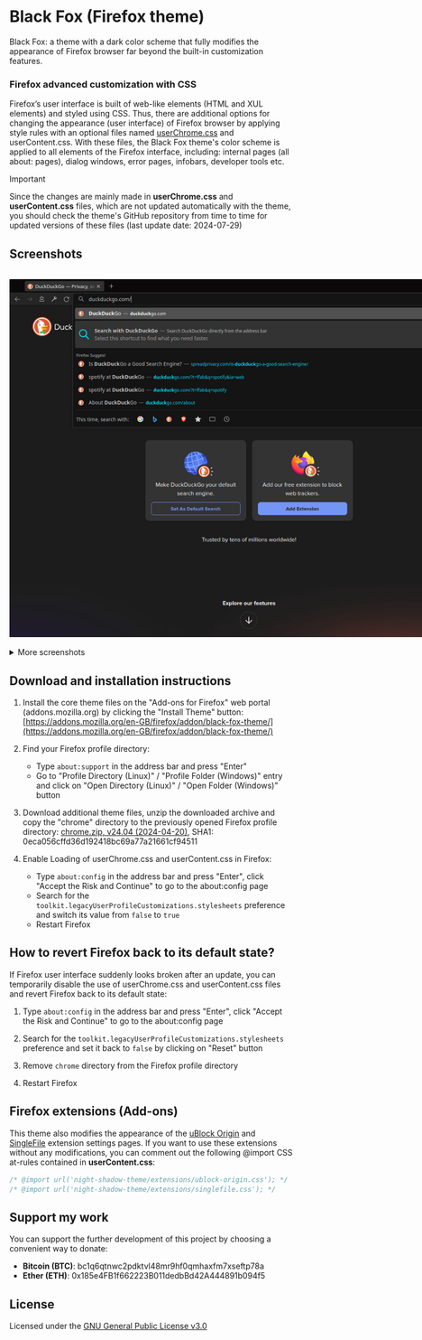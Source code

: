 # Black Fox (Firefox theme)

Black Fox: a theme with a dark color scheme that fully modifies the appearance of Firefox browser far beyond the built-in customization features.

### Firefox advanced customization with CSS

Firefox’s user interface is built of web-like elements (HTML and XUL elements) and styled using CSS. Thus, there are additional options for changing the appearance (user interface) of Firefox browser by applying style rules with an optional files named [userChrome.css](https://www.userchrome.org/) and userContent.css. With these files, the Black Fox theme's color scheme is applied to all elements of the Firefox interface, including: internal pages (all about: pages), dialog windows, error pages, infobars, developer tools etc.

> [!IMPORTANT]
> Since the changes are mainly made in **userChrome.css** and **userContent.css** files, which are not updated automatically with the theme, you should check the theme's GitHub repository from time to time for updated versions of these files (last update date: 2024-07-29)

## Screenshots

<img src="assets/screenshots/0854628.jpg" alt="Black Fox: theme for Firefox browser with a dark color scheme (screenshot)" style="display: inline-block; margin: 15px 0 15px 0; max-width: 850px">

<details>
<summary>More screenshots</summary>

<img src="assets/screenshots/0854647.jpg" alt="Black Fox: theme for Firefox browser with a dark color scheme (screenshot)" style="display: inline-block; margin: 15px 0 15px 0; max-width: 850px">

<img src="assets/screenshots/0854710.jpg" alt="Black Fox: theme for Firefox browser with a dark color scheme (screenshot)" style="display: inline-block; margin: 15px 0 15px 0; max-width: 850px">

<img src="assets/screenshots/0854727.jpg" alt="Black Fox: theme for Firefox browser with a dark color scheme (screenshot)" style="display: inline-block; margin: 15px 0 15px 0; max-width: 850px">

<img src="assets/screenshots/0854745.jpg" alt="Black Fox: theme for Firefox browser with a dark color scheme (screenshot)" style="display: inline-block; margin: 15px 0 15px 0; max-width: 850px">

<img src="assets/screenshots/0854805.jpg" alt="Black Fox: theme for Firefox browser with a dark color scheme (screenshot)" style="display: inline-block; margin: 15px 0 15px 0; max-width: 850px">

<img src="assets/screenshots/0854821.jpg" alt="Black Fox: theme for Firefox browser with a dark color scheme (screenshot)" style="display: inline-block; margin: 15px 0 15px 0; max-width: 850px">

<img src="assets/screenshots/0854837.jpg" alt="Black Fox: theme for Firefox browser with a dark color scheme (screenshot)" style="display: inline-block; margin: 15px 0 15px 0; max-width: 850px">

<img src="assets/screenshots/0854854.jpg" alt="Black Fox: theme for Firefox browser with a dark color scheme (screenshot)" style="display: inline-block; margin: 15px 0 15px 0; max-width: 850px">

<img src="assets/screenshots/0854911.jpg" alt="Black Fox: theme for Firefox browser with a dark color scheme (screenshot)" style="display: inline-block; margin: 15px 0 15px 0; max-width: 850px">

<img src="assets/screenshots/0854928.jpg" alt="Black Fox: theme for Firefox browser with a dark color scheme (screenshot)" style="display: inline-block; margin: 15px 0 15px 0; max-width: 850px">

<img src="assets/screenshots/0854946.jpg" alt="Black Fox: theme for Firefox browser with a dark color scheme (screenshot)" style="display: inline-block; margin: 15px 0 15px 0; max-width: 850px">
</details>

## Download and installation instructions

1. Install the core theme files on the "Add-ons for Firefox" web portal (addons.mozilla.org) by clicking the "Install Theme" button: [https://addons.mozilla.org/en-GB/firefox/addon/black-fox-theme/](https://addons.mozilla.org/en-GB/firefox/addon/black-fox-theme/)

2. Find your Firefox profile directory:
    - Type `about:support` in the address bar and press "Enter"
    - Go to "Profile Directory (Linux)" / "Profile Folder (Windows)" entry and click on "Open Directory (Linux)" / "Open Folder (Windows)" button

3. Download additional theme files, unzip the downloaded archive and copy the "chrome" directory to the previously opened Firefox profile directory: [chrome.zip, v24.04 (2024-04-20)](https://github.com/serhiyguryev/black-fox-theme/releases/download/v24.04/chrome.zip), SHA1: 0eca056cffd36d192418bc69a77a21661cf94511

4. Enable Loading of userChrome.css and userContent.css in Firefox:
    - Type `about:config` in the address bar and press "Enter", click "Accept the Risk and Continue" to go to the about:config page
    - Search for the `toolkit.legacyUserProfileCustomizations.stylesheets` preference and switch its value from `false` to `true`
    - Restart Firefox

## How to revert Firefox back to its default state?

If Firefox user interface suddenly looks broken after an update, you can temporarily disable the use of userChrome.css and userContent.css files and revert Firefox back to its default state:

1. Type `about:config` in the address bar and press "Enter", click "Accept the Risk and Continue" to go to the about:config page

2. Search for the `toolkit.legacyUserProfileCustomizations.stylesheets` preference and set it back to `false` by clicking on "Reset" button

3. Remove `chrome` directory from the Firefox profile directory

4. Restart Firefox

## Firefox extensions (Add-ons)

This theme also modifies the appearance of the [uBlock Origin](https://addons.mozilla.org/en-US/firefox/addon/ublock-origin/) and [SingleFile](https://addons.mozilla.org/en-US/firefox/addon/single-file/) extension settings pages. If you want to use these extensions without any modifications, you can comment out the following @import CSS at-rules contained in **userContent.css**:

```css
/* @import url('night-shadow-theme/extensions/ublock-origin.css'); */
/* @import url('night-shadow-theme/extensions/singlefile.css'); */
```

## Support my work

You can support the further development of this project by choosing a convenient way to donate:

* **Bitcoin (BTC)**: bc1q6qtnwc2pdktvl48mr9hf0qmhaxfm7xseftp78a
* **Ether (ETH)**: 0x185e4FB1f662223B011dedbBd42A444891b094f5

## License

Licensed under the [GNU General Public License v3.0](https://github.com/serhiyguryev/black-fox-theme/blob/main/LICENSE)
